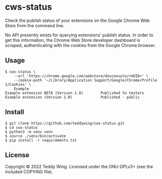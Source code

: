 cws-status
==========

Check the publish status of your extensions on the Google Chrome Web Store from
the command line.

No API presently exists for querying extensions’ publish status. In order to get
this information, the Chrome Web Store developer dashboard is scraped,
authenticating with the cookies from the Google Chrome browser.


## Usage

	$ cws-status \
		--url 'https://chrome.google.com/webstore/devconsole/<UUID>' \
		--cookie-path '~/Library/Application Support/Google/Chrome/Profile 1/Cookies' \
		Example
	Example extension BETA (Version 1.0)        Published to testers
	Example extension (Version 1.0)             Published - public


## Install

	$ git clone https://github.com/teddywing/cws-status.git
	$ cd cws-status
	$ python3 -m venv venv
	$ source ./venv/bin/activate
	$ pip install -r requirements.txt


## License
Copyright © 2022 Teddy Wing. Licensed under the GNU GPLv3+ (see the included
COPYING file).
